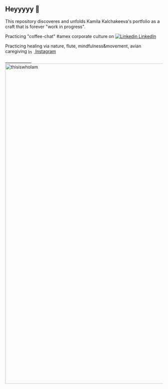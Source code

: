 ## Heyyyyy 👋 

   This repository discoveres and unfolds Kamila Kalchakeeva's portfolio as a craft that is forever "work in progress".

   Practicing "coffee-chat" #amex corporate culture on [![Linkedin](https://i.sstatic.net/gVE0j.png) LinkedIn](https://www.linkedin.com/in/kkamila/)
&nbsp;

  Practicing healing via nature, flute, mindfulness&movement, avian caregiving <a href="https://www.instagram.com/nomad_birdmom/" target="_blank">
  <img src="https://upload.wikimedia.org/wikipedia/commons/a/a5/Instagram_icon.png" alt="Instagram" width="15" style="vertical-align:middle; margin-right:4px;">
  Instagram
</a>




_____________<img width="682" height="1024" alt="thisiswhoIam" src="https://github.com/user-attachments/assets/b2f82ced-50d4-42bb-8f92-a6b077edd100" />

<!--
**kkalchake/kkalchake** is a ✨ _special_ ✨ repository because its `README.md` (this file) appears on your GitHub profile.

Here are some ideas to get you started:

- 🔭 I’m currently working on ...
- 🌱 I’m currently learning ...
- 👯 I’m looking to collaborate on ...
- 🤔 I’m looking for help with ...
- 💬 Ask me about ...
- 📫 How to reach me: ...
- 😄 Pronouns: ...
- ⚡ Fun fact: ...
-->

